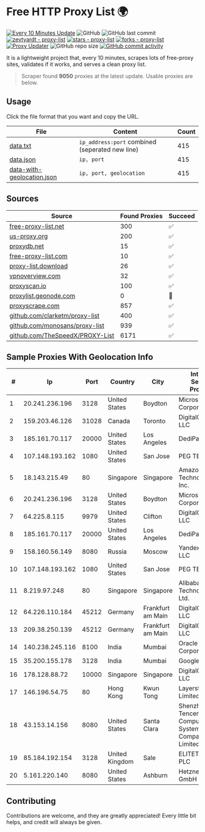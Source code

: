 
# Free HTTP Proxy List 🌍

[![Every 10 Minutes Update](https://github.com/mertguvencli/http-proxy-list/actions/workflows/main.yml/badge.svg?branch=main)](https://github.com/mertguvencli/http-proxy-list/actions/workflows/main.yml)
![GitHub](https://img.shields.io/github/license/mertguvencli/http-proxy-list)
![GitHub last commit](https://img.shields.io/github/last-commit/mertguvencli/http-proxy-list)
[![zevtyardt - proxy-list](https://img.shields.io/static/v1?label=zevtyardt&message=proxy-list&color=blue&logo=github)](https://github.com/zevtyardt/proxy-list "Go to GitHub repo")
[![stars - proxy-list](https://img.shields.io/github/stars/zevtyardt/proxy-list?style=social)](https://github.com/zevtyardt/proxy-list)
[![forks - proxy-list](https://img.shields.io/github/forks/zevtyardt/proxy-list?style=social)](https://github.com/zevtyardt/proxy-list)
[![Proxy Updater](https://github.com/zevtyardt/proxy-list/workflows/Proxy%20Updater/badge.svg)](https://github.com/zevtyardt/proxy-list/actions?query=workflow:"Proxy+Updater")
![GitHub repo size](https://img.shields.io/github/repo-size/zevtyardt/proxy-list)
[![GitHub commit activity](https://img.shields.io/github/commit-activity/m/zevtyardt/proxy-list?logo=commits)](https://github.com/zevtyardt/proxy-list/commits/main)

It is a lightweight project that, every 10 minutes, scrapes lots of free-proxy sites, validates if it works, and serves a clean proxy list.

> Scraper found **9050** proxies at the latest update. Usable proxies are below.

## Usage

Click the file format that you want and copy the URL.

|File|Content|Count|
|----|-------|-----|
|[data.txt](https://raw.githubusercontent.com/mertguvencli/http-proxy-list/main/proxy-list/data.txt)|`ip_address:port` combined (seperated new line)|415|
|[data.json](https://raw.githubusercontent.com/mertguvencli/http-proxy-list/main/proxy-list/data.json)|`ip, port`|415|
|[data-with-geolocation.json](https://raw.githubusercontent.com/mertguvencli/http-proxy-list/main/proxy-list/data-with-geolocation.json)|`ip, port, geolocation`|415|

## Sources

|Source|Found Proxies|Succeed|
|------|-------------|-------|
|[free-proxy-list.net](https://free-proxy-list.net)|300|✅|
|[us-proxy.org](https://www.us-proxy.org)|200|✅|
|[proxydb.net](http://proxydb.net)|15|✅|
|[free-proxy-list.com](https://free-proxy-list.com/?page=&port=&type%5B%5D=http&type%5B%5D=https&up_time=0&search=Search)|10|✅|
|[proxy-list.download](https://www.proxy-list.download/HTTP)|26|✅|
|[vpnoverview.com](https://vpnoverview.com/privacy/anonymous-browsing/free-proxy-servers)|32|✅|
|[proxyscan.io](https://www.proxyscan.io)|100|✅|
|[proxylist.geonode.com](https://proxylist.geonode.com/api/proxy-list?limit=300&page=1&sort_by=lastChecked&sort_type=desc&protocols=http,https)|0|🚫|
|[proxyscrape.com](https://api.proxyscrape.com/v2/?request=displayproxies&protocol=http&timeout=10000&country=all&ssl=all&anonymity=all)|857|✅|
|[github.com/clarketm/proxy-list](https://raw.githubusercontent.com/clarketm/proxy-list/master/proxy-list-raw.txt)|400|✅|
|[github.com/monosans/proxy-list](https://raw.githubusercontent.com/monosans/proxy-list/main/proxies/http.txt)|939|✅|
|[github.com/TheSpeedX/PROXY-List](https://raw.githubusercontent.com/TheSpeedX/PROXY-List/master/http.txt)|6171|✅|


## Sample Proxies With Geolocation Info

|#|Ip|Port|Country|City|Internet Service Provider|
|-|--|----|-------|----|-------------------------|
|1|20.241.236.196|3128|United States|Boydton|Microsoft Corporation|
|2|159.203.46.126|31028|Canada|Toronto|DigitalOcean, LLC|
|3|185.161.70.117|20000|United States|Los Angeles|DediPath|
|4|107.148.193.162|1080|United States|San Jose|PEG TECH INC|
|5|18.143.215.49|80|Singapore|Singapore|Amazon Technologies Inc.|
|6|20.241.236.196|3128|United States|Boydton|Microsoft Corporation|
|7|64.225.8.115|9979|United States|Clifton|DigitalOcean, LLC|
|8|185.161.70.117|20000|United States|Los Angeles|DediPath|
|9|158.160.56.149|8080|Russia|Moscow|Yandex.Cloud LLC|
|10|107.148.193.162|1080|United States|San Jose|PEG TECH INC|
|11|8.219.97.248|80|Singapore|Singapore|Alibaba (US) Technology Co., Ltd.|
|12|64.226.110.184|45212|Germany|Frankfurt am Main|DigitalOcean, LLC|
|13|209.38.250.139|45212|Germany|Frankfurt am Main|DigitalOcean, LLC|
|14|140.238.245.116|8100|India|Mumbai|Oracle Corporation|
|15|35.200.155.178|3128|India|Mumbai|Google LLC|
|16|178.128.88.72|10000|Singapore|Singapore|DigitalOcean, LLC|
|17|146.196.54.75|80|Hong Kong|Kwun Tong|Layerstack Limited|
|18|43.153.14.156|8080|United States|Santa Clara|Shenzhen Tencent Computer Systems Company Limited|
|19|85.184.192.154|3128|United Kingdom|Sale|ELITETELE.COM PLC|
|20|5.161.220.140|8080|United States|Ashburn|Hetzner Online GmbH|



## Contributing

Contributions are welcome, and they are greatly appreciated! Every
little bit helps, and credit will always be given.

